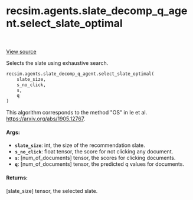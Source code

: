 <div itemscope itemtype="http://developers.google.com/ReferenceObject">
<meta itemprop="name" content="recsim.agents.slate_decomp_q_agent.select_slate_optimal" />
<meta itemprop="path" content="Stable" />
</div>

# recsim.agents.slate_decomp_q_agent.select_slate_optimal

<table class="tfo-notebook-buttons tfo-api" align="left">
</table>

<a target="_blank" href="https://github.com/google-research/recsim/tree/master/recsim/agents/slate_decomp_q_agent.py">View
source</a>

Selects the slate using exhaustive search.

```python
recsim.agents.slate_decomp_q_agent.select_slate_optimal(
    slate_size,
    s_no_click,
    s,
    q
)
```

<!-- Placeholder for "Used in" -->

This algorithm corresponds to the method "OS" in Ie et al.
https://arxiv.org/abs/1905.12767.

#### Args:

*   <b>`slate_size`</b>: int, the size of the recommendation slate.
*   <b>`s_no_click`</b>: float tensor, the score for not clicking any document.
*   <b>`s`</b>: [num_of_documents] tensor, the scores for clicking documents.
*   <b>`q`</b>: [num_of_documents] tensor, the predicted q values for documents.

#### Returns:

[slate_size] tensor, the selected slate.

